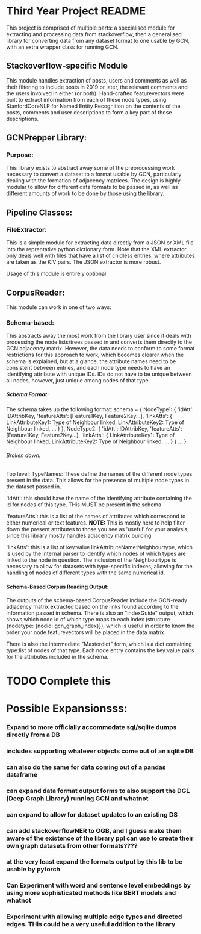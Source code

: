 # Third Year Project README

This project is comprised of multiple parts: a specialised module for extracting and processing data from stackoverflow, then a generalised library for converting data from any dataset format to one usable by GCN, with an extra wrapper class for running GCN. 

## Stackoverflow-specific Module

This module handles extraction of posts, users and comments as well as their filtering to include posts in 2019 or later, the relevant comments and the users involved in either (or both). Hand-crafted featurevectors were built to extract information from each of these node types, using StanfordCoreNLP for Named Entity Recognition on the contents of the posts, comments and user descriptions to form a key part of those descriptions. 

## GCNPrepper Library:

### Purpose:

This library exists to abstract away some of the preprocessing work necessary to convert a dataset to a format usable by GCN, particularly dealing with the formation of adjacency matrices. The design is highly modular to allow for different data formats to be passed in, as well as different amounts of work to be done by those using the library.

## Pipeline Classes:

### FileExtractor:

This is a simple module for extracting data directly from a JSON or XML file into the reprentative python dictionary form. Note that the XML extractor only deals well with files that have a list of chidless entries, where attributes are taken as the K:V pairs. The JSON extractor is more robust. 

Usage of this module is entirely optional.

## CorpusReader:

This module can work in one of two ways:

### Schema-based:
This abstracts away the most work from the library user since it deals with processing the node lists/trees passed in and converts them directly to the GCN adjacency matrix. However, the data needs to conform to some format restrictions for this approach to work, which becomes clearer when the schema is explained, but at a glance, the attribute names need to be consistent between entries, and each node type needs to have an identifying attribute with unique IDs. IDs do not have to be unique between all nodes, however, just unique among nodes of that type.




##### Schema Format:

The schema takes up the following format:
schema = {
    NodeType1: {
        'idAtt': IDAttribKey,
        'featureAtts': [Feature1Key, Feature2Key...], 
        'linkAtts': {
            LinkAttributeKey1: Type of Neighbour linked,
            LinkAttributeKey2: Type of Neighbour linked,
            ...
        }
    },
    NodeType2: {
        'idAtt': IDAttribKey,
        'featureAtts': [Feature1Key, Feature2Key...], 
        'linkAtts': {
            LinkAttributeKey1: Type of Neighbour linked,
            LinkAttributeKey2: Type of Neighbour linked,
            ...
        }
    }
    ...
}

###### Broken down:

Top level: TypeNames: These define the names of the different node types present in the data. This allows for the presence of multiple node types in the dataset passed in. 

'idAtt': this should have the name of the identifying attribute containing the id for nodes of this type. THis MUST be present in the schema

'featureAtts': this is a list of the names of attributes which correspond to either numerical or text features.
**NOTE:** This is mostly here to help filter down the present attributes to those you see as 'useful' for your analysis, since this library mostly handles adjacency matrix building

'linkAtts': this is a list of key:value linkAttributeName:Neighbourtype, which is used by the internal parser to identify which nodes of which types are linked to the node in question. The inclusion of the Neighbourtype is necessary to allow for datasets with type-specific indexes, allowing for the handling of nodes of different types with the same numerical id. 

#### Schema-Based Corpus Reading Output:

The outputs of the schema-based CorpusReader include the GCN-ready adjacency matrix extracted based on the links found according to the information passed in schema. There is also an "indexGuide" output, which shows which node id of which type maps to each index (structure {nodetype: {nodid: gcn_graph_index}}), which is useful in order to know the order your node featurevectors will be placed in the data matrix. 

There is also the intermediate "Masterdict" form, which is a dict containing type:list of nodes of that type. Each node entry contains the key:value pairs for the attributes included in the schema.

# TODO Complete this

# Possible Expansionsss:
### Expand to more officially accommodate sql/sqlite dumps directly from a DB
### includes supporting whatever objects come out of an sqlite DB
### can also do the same for data coming out of a pandas dataframe
### can expand data format output forms to also support the DGL (Deep Graph Library) running GCN and whatnot
### can expand to allow for dataset updates to an existing DS
### can add stackoverflowNER to OGB, and I guess make them aware of the existence of the library ppl can use to create their own graph datasets from other formats????
### at the very least expand the formats output by this lib to be usable by pytorch
### Can Experiment with word and sentence level embeddings by using more sophisticated methods like BERT models and whatnot
### Experiment with allowing multiple edge types and directed edges. THis could be a very useful addition to the library